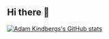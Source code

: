 ## Hi there 👋
[![Adam Kindbergs's GitHub stats](https://github-readme-stats.vercel.app/api?username=WeeWee&theme=dark&show_icons=true)](https://github.com/anuraghazra/github-readme-stats)
<!--
**WeeWee/WeeWee** is a ✨ _special_ ✨ repository because its `README.md` (this file) appears on your GitHub profile.

Here are some ideas to get you started:

- 🔭 I’m currently working on ...
- 🌱 I’m currently learning ...
- 👯 I’m looking to collaborate on ...
- 🤔 I’m looking for help with ...
- 💬 Ask me about ...
- 📫 How to reach me: ...
- 😄 Pronouns: ...
- ⚡ Fun fact: ...
-->
